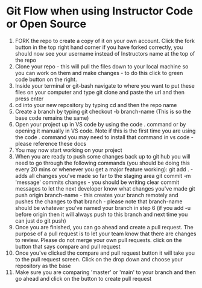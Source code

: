 # Git Flow when using Instructor Code or Open Source

1. FORK the repo to create a copy of it on your own account. Click the fork button in the top right hand corner
if you have forked correctly, you should now see your username instead of Instructors name at the top of the repo
2. Clone your repo - this will pull the files down to your local machine so you can work on them and make changes - to do this click to green code button on the right.
3. Inside your terminal or git-bash navigate to where you want to put these files on your computer and type git clone and paste the url and then press enter
4. cd into your new repository by typing cd and then the repo name
5. Create a branch by typing git checkout -b branch-name (This is so the base code remains the same)
6. Open your project up in VS code by using the code . command or by opening it manually in VS code. Note if this is the first time you are using the code . command you may need to install that command in vs code - please reference these docs
7. You may now start working on your project
8. When you are ready to push some changes back up to git hub you will need to go through the following commands (you should be doing this every 20 mins or whenever you get a major feature working):
git add . - adds all changes you've made so far to the staging area
git commit -m 'message' commits changes - you should be writing clear commit messages to let the next developer know what changes you've made
git push origin branch-name - this creates your branch remotely and pushes the changes to that branch - please note that branch-name should be whatever you've named your branch in step 6 (if you add -u before origin then it will always push to this branch and next time you can just do git push)
9. Once you are finished, you can go ahead and create a pull request. The purpose of a pull request is to let your team know that there are changes to review. Please do not merge your own pull requests.
click on the button that says compare and pull request
10. Once you've clicked the compare and pull request button it will take you to the pull request screen. Click on the drop down and choose your repository as the base
11. Make sure you are comparing 'master' or 'main' to your branch and then go ahead and click on the button to create pull request
